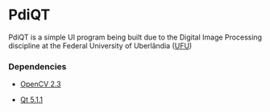 PdiQT
=============

PdiQT is a simple UI program being built due to the Digital Image Processing discipline at the Federal University of Uberlândia ([UFU][1])


[1]: http://www.ufu.br/
[2]: http://opencv.org/
[3]: http://qt-project.org/

### Dependencies

* [ OpenCV 2.3][2]

* [Qt 5.1.1][3]
